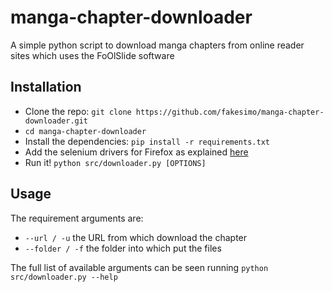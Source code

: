 # manga-chapter-downloader
A simple python script to download manga chapters from online reader sites which uses the FoOlSlide software

## Installation
* Clone the repo: `git clone https://github.com/fakesimo/manga-chapter-downloader.git`
* `cd manga-chapter-downloader`
* Install the dependencies: `pip install -r requirements.txt`
* Add the selenium drivers for Firefox as explained [here](https://selenium-python.readthedocs.io/installation.html#drivers)
* Run it! `python src/downloader.py [OPTIONS]`

## Usage
The requirement arguments are:
* `--url / -u` the URL from which download the chapter
* `--folder / -f` the folder into which put the files

The full list of available arguments can be seen running `python src/downloader.py --help`
